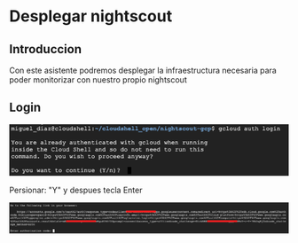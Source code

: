 # Desplegar nightscout

## Introduccion
Con este asistente podremos desplegar la infraestructura necesaria para poder monitorizar con nuestro propio nightscout

## Login

![Login](./images/00-login.png)

Persionar: "Y" y despues tecla Enter

![Click Login](./images/01A-auth-link.png)

